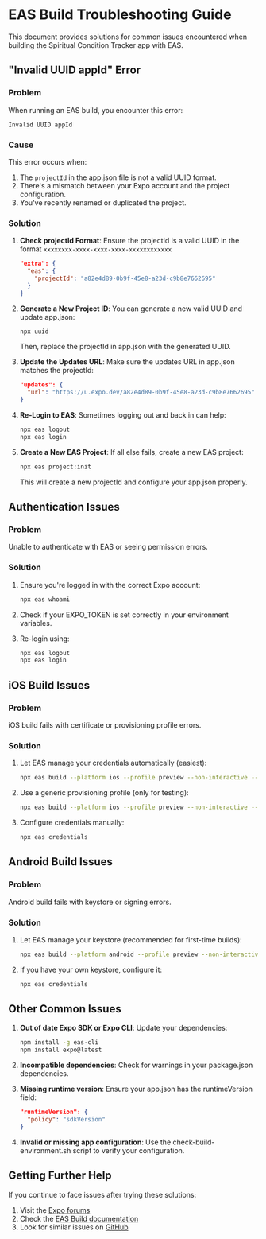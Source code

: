 # EAS Build Troubleshooting Guide

This document provides solutions for common issues encountered when building the Spiritual Condition Tracker app with EAS.

## "Invalid UUID appId" Error

### Problem

When running an EAS build, you encounter this error:

```
Invalid UUID appId
```

### Cause

This error occurs when:

1. The `projectId` in the app.json file is not a valid UUID format.
2. There's a mismatch between your Expo account and the project configuration.
3. You've recently renamed or duplicated the project.

### Solution

1. **Check projectId Format**: Ensure the projectId is a valid UUID in the format `xxxxxxxx-xxxx-xxxx-xxxx-xxxxxxxxxxxx`

   ```json
   "extra": {
     "eas": {
       "projectId": "a82e4d89-0b9f-45e8-a23d-c9b8e7662695"
     }
   }
   ```

2. **Generate a New Project ID**: You can generate a new valid UUID and update app.json:

   ```bash
   npx uuid
   ```

   Then, replace the projectId in app.json with the generated UUID.

3. **Update the Updates URL**: Make sure the updates URL in app.json matches the projectId:

   ```json
   "updates": {
     "url": "https://u.expo.dev/a82e4d89-0b9f-45e8-a23d-c9b8e7662695"
   }
   ```

4. **Re-Login to EAS**: Sometimes logging out and back in can help:

   ```bash
   npx eas logout
   npx eas login
   ```

5. **Create a New EAS Project**: If all else fails, create a new EAS project:

   ```bash
   npx eas project:init
   ```

   This will create a new projectId and configure your app.json properly.

## Authentication Issues

### Problem

Unable to authenticate with EAS or seeing permission errors.

### Solution

1. Ensure you're logged in with the correct Expo account:
   ```bash
   npx eas whoami
   ```

2. Check if your EXPO_TOKEN is set correctly in your environment variables.

3. Re-login using:
   ```bash
   npx eas logout
   npx eas login
   ```

## iOS Build Issues

### Problem

iOS build fails with certificate or provisioning profile errors.

### Solution

1. Let EAS manage your credentials automatically (easiest):
   ```bash
   npx eas build --platform ios --profile preview --non-interactive --auto-credentials
   ```

2. Use a generic provisioning profile (only for testing):
   ```bash
   npx eas build --platform ios --profile preview --non-interactive --clear-provisions
   ```

3. Configure credentials manually:
   ```bash
   npx eas credentials
   ```

## Android Build Issues

### Problem

Android build fails with keystore or signing errors.

### Solution

1. Let EAS manage your keystore (recommended for first-time builds):
   ```bash
   npx eas build --platform android --profile preview --non-interactive
   ```

2. If you have your own keystore, configure it:
   ```bash
   npx eas credentials
   ```

## Other Common Issues

1. **Out of date Expo SDK or Expo CLI**: Update your dependencies:
   ```bash
   npm install -g eas-cli
   npm install expo@latest
   ```

2. **Incompatible dependencies**: Check for warnings in your package.json dependencies.

3. **Missing runtime version**: Ensure your app.json has the runtimeVersion field:
   ```json
   "runtimeVersion": {
     "policy": "sdkVersion"
   }
   ```

4. **Invalid or missing app configuration**: Use the check-build-environment.sh script to verify your configuration.

## Getting Further Help

If you continue to face issues after trying these solutions:

1. Visit the [Expo forums](https://forums.expo.dev/)
2. Check the [EAS Build documentation](https://docs.expo.dev/build/introduction/)
3. Look for similar issues on [GitHub](https://github.com/expo/expo/issues)